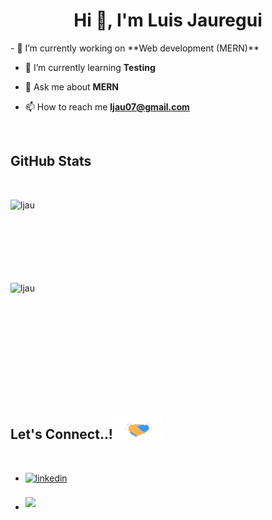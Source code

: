 <h1 align="center">Hi 👋, I'm Luis Jauregui</h1>
- 🔭 I’m currently working on **Web development (MERN)**

- 🌱 I’m currently learning **Testing**

- 💬 Ask me about **MERN**

- 📫 How to reach me **ljau07@gmail.com**

<br>

## <b>GitHub Stats</b>
<br>
<p><img align="left" src="https://github-readme-stats.vercel.app/api/top-langs?username=ljau&show_icons=true&theme=dark&locale=en&layout=compact" alt="ljau" /></p>

<br><br><br><br><br><br><br>
<p>&nbsp;<img align="left" src="https://github-readme-stats.vercel.app/api?username=ljau&show_icons=true&theme=dark&locale=en" alt="ljau" /></p>
<br>
<br>
<br>
<br>
<br>
<br>
<br>
<br>
<br>

## <b> Let's Connect..!</b><img src="https://github.com/0xAbdulKhalid/0xAbdulKhalid/raw/main/assets/mdImages/handshake.gif" width ="80">
<br>
<div align='left'>

<ul>

<li>
<a href="https://www.linkedin.com/in/luis-angel-jauregui/" target="_blank">
<img src="https://img.shields.io/badge/linkedin:  LuisJauregui%2300acee.svg?color=405DE6&style=for-the-badge&logo=linkedin&logoColor=white" alt=linkedin style="margin-bottom: 5px;"/>
</a>
</li>

<br>

<li>
<a href="mailto:ljau07@gmail.com" target="_blank">
<img src="https://img.shields.io/badge/gmail:   LuisJauregui%23EA4335.svg?style=for-the-badge&logo=gmail&logoColor=white" t=mail style="margin-bottom: 5px;" />
</a>
</li>
	
</ul>
</div>



